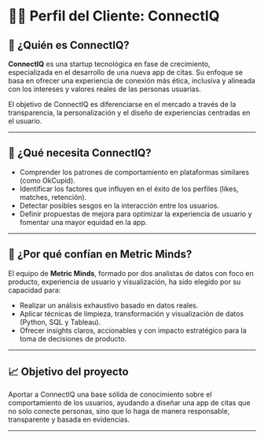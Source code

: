 
# 🧑‍💼 Perfil del Cliente: ConnectIQ

## 📌 ¿Quién es ConnectIQ?

**ConnectIQ** es una startup tecnológica en fase de crecimiento, especializada en el desarrollo de una nueva app de citas. Su enfoque se basa en ofrecer una experiencia de conexión más ética, inclusiva y alineada con los intereses y valores reales de las personas usuarias.

El objetivo de ConnectIQ es diferenciarse en el mercado a través de la transparencia, la personalización y el diseño de experiencias centradas en el usuario.

---

## 🎯 ¿Qué necesita ConnectIQ?

- Comprender los patrones de comportamiento en plataformas similares (como OkCupid).
- Identificar los factores que influyen en el éxito de los perfiles (likes, matches, retención).
- Detectar posibles sesgos en la interacción entre los usuarios.
- Definir propuestas de mejora para optimizar la experiencia de usuario y fomentar una mayor equidad en la app.

---

## 🧩 ¿Por qué confían en Metric Minds?

El equipo de **Metric Minds**, formado por dos analistas de datos con foco en producto, experiencia de usuario y visualización, ha sido elegido por su capacidad para:

- Realizar un análisis exhaustivo basado en datos reales.
- Aplicar técnicas de limpieza, transformación y visualización de datos (Python, SQL y Tableau).
- Ofrecer insights claros, accionables y con impacto estratégico para la toma de decisiones de producto.

---

## 📈 Objetivo del proyecto

Aportar a ConnectIQ una base sólida de conocimiento sobre el comportamiento de los usuarios, ayudando a diseñar una app de citas que no solo conecte personas, sino que lo haga de manera responsable, transparente y basada en evidencias.

---
